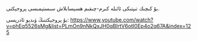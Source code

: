 بۇ كىچىك تىپتىكى ئائىلە كىرم-چىقىم ھسېسابلاش سىستېمىسى پروجېكتى.

بۇ پروجېكتنىڭ ۋىديو ئادرېسى: https://www.youtube.com/watch?v=phEq5526sMg&list=PLmOn9nNkQxJH0qBIrtV6otI0Ep4o2q67A&index=125
